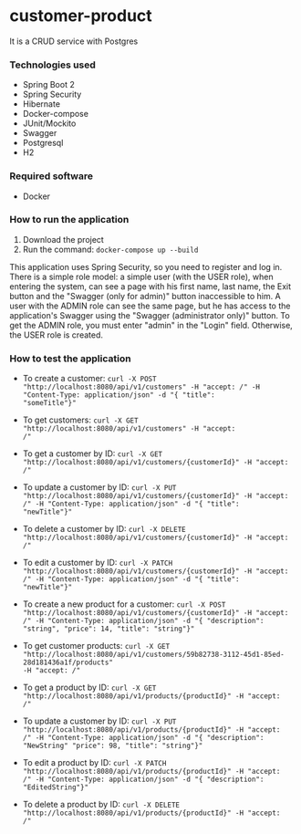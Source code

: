 # customer-product
It is a CRUD service with Postgres

### Technologies used
* Spring Boot 2
* Spring Security
* Hibernate
* Docker-compose
* JUnit/Mockito
* Swagger
* Postgresql
* H2

### Required software
* Docker

### How to run the application
1. Download the project
2. Run the command: ```docker-compose up --build```

This application uses Spring Security, so you need to register and log in.
There is a simple role model: a simple user (with the USER role), when entering the system, can see a page with his first name, last name,
the Exit button and the "Swagger (only for admin)" button inaccessible to him.
A user with the ADMIN role can see the same page, but he has access to the application's Swagger using the "Swagger (administrator only)" button.
To get the ADMIN role, you must enter "admin" in the "Login" field. Otherwise, the USER role is created.

### How to test the application
- To create a customer:
  <code>curl -X POST "http://localhost:8080/api/v1/customers" -H "accept: */*" -H "Content-Type: application/json" -d "{ \"title\": \"someTitle\"}"</code>
  
- To get customers:
<code>curl -X GET "http://localhost:8080/api/v1/customers" -H "accept: */*"</code>
  
- To get a customer by ID:
<code>curl -X GET "http://localhost:8080/api/v1/customers/{customerId}" -H "accept: */*"</code>

- To update a customer by ID:
<code>curl -X PUT "http://localhost:8080/api/v1/customers/{customerId}" -H "accept: */*" -H "Content-Type: application/json" -d "{ \"title\": \"newTitle\"}"</code>
  
- To delete a customer by ID:
<code>curl -X DELETE "http://localhost:8080/api/v1/customers/{customerId}" -H "accept: */*"</code>

- To edit a customer by ID:
<code>curl -X PATCH "http://localhost:8080/api/v1/customers/{customerId}" -H "accept: */*" -H "Content-Type: application/json" -d "{ \"title\": \"newTitle\"}"</code>
  
- To create a new product for a customer:
<code>curl -X POST "http://localhost:8080/api/v1/customers/{customerId}" -H "accept: */*" -H "Content-Type: application/json" -d "{ \"description\": \"string\", \"price\": 14, \"title\": \"string\"}"</code>

- To get customer products:
<code>curl -X GET "http://localhost:8080/api/v1/customers/59b82738-3112-45d1-85ed-28d181436a1f/products" -H "accept: */*"</code>

- To get a product by ID:
<code>curl -X GET "http://localhost:8080/api/v1/products/{productId}" -H "accept: */*"</code>
  
- To update a customer by ID:
<code>curl -X PUT "http://localhost:8080/api/v1/products/{productId}" -H "accept: */*" -H "Content-Type: application/json" -d "{ \"description\": \"NewString\" \"price\": 98, \"title\": \"string\"}"</code>

- To edit a product by ID:
<code>curl -X PATCH "http://localhost:8080/api/v1/products/{productId}" -H "accept: */*" -H "Content-Type: application/json" -d "{ \"description\": \"EditedString\"}"</code>
  
- To delete a product by ID:
<code>curl -X DELETE "http://localhost:8080/api/v1/products/{productId}" -H "accept: */*"</code>
